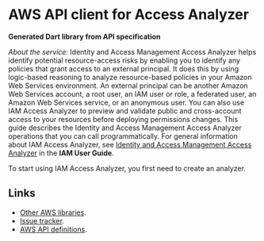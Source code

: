 # AWS API client for Access Analyzer

**Generated Dart library from API specification**

*About the service:*
Identity and Access Management Access Analyzer helps identify potential
resource-access risks by enabling you to identify any policies that grant
access to an external principal. It does this by using logic-based reasoning
to analyze resource-based policies in your Amazon Web Services environment.
An external principal can be another Amazon Web Services account, a root
user, an IAM user or role, a federated user, an Amazon Web Services service,
or an anonymous user. You can also use IAM Access Analyzer to preview and
validate public and cross-account access to your resources before deploying
permissions changes. This guide describes the Identity and Access Management
Access Analyzer operations that you can call programmatically. For general
information about IAM Access Analyzer, see <a
href="https://docs.aws.amazon.com/IAM/latest/UserGuide/what-is-access-analyzer.html">Identity
and Access Management Access Analyzer</a> in the <b>IAM User Guide</b>.

To start using IAM Access Analyzer, you first need to create an analyzer.

## Links

- [Other AWS libraries](https://github.com/agilord/aws_client/tree/master/generated).
- [Issue tracker](https://github.com/agilord/aws_client/issues).
- [AWS API definitions](https://github.com/aws/aws-sdk-js/tree/master/apis).
